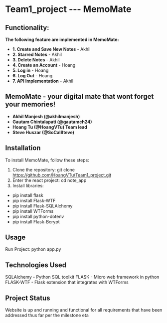 # Team1_project --- MemoMate

## Functionality:
**The following feature are implemented in MemoMate:**
- **1. Create and Save New Notes** - Akhil
- **2. Starred Notes** - Akhil
- **3. Delete Notes** - Akhil
- **4. Create an Account** - Hoang
- **5. Log in** - Hoang
- **6. Log Out** - Hoang
- **7. API Implementation** - Akhil

## MemoMate - your digital mate that wont forget your memories!
- **Akhil Manjesh (@akhilmanjesh)**
- **Gautam Chintalapati (@gautamch24)**
- **Hoang Tu (@HoangVTu) Team lead**
- **Steve Huszar (@SoCal8teve)**

## Installation
To install MemoMate, follow these steps:

1. Clone the repository: git clone https://github.com/HoangVTu/Team1_project.git
2. Enter the react project: cd note_app
3. Install libraries:
- pip install flask
- pip install Flask-WTF
- pip install Flask-SQLAlchemy
- pip install WTForms
- pip install python-dotenv
- pip install Flask-Bcrypt
     
## Usage
Run Project: python app.py
   
## Technologies Used
SQLAlchemy - Python SQL toolkit
FLASK - Micro web framework in python
FLASK-WTF - Flask extension that integrates with WTForms

## Project Status
Website is up and running and functional for all requirements that have been addressed thus far per the milestone eta




